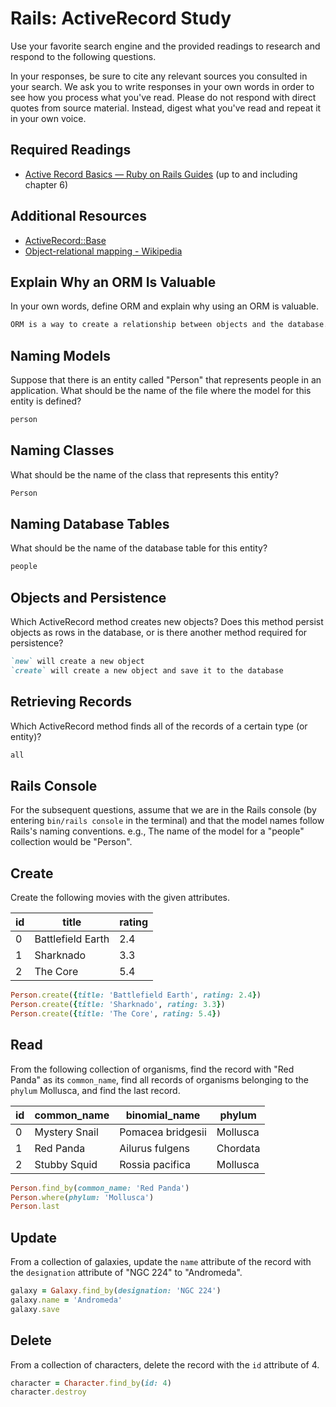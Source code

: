 # Rails: ActiveRecord Study

Use your favorite search engine and the provided readings to research and
respond to the following questions.

In your responses, be sure to cite any relevant sources you consulted in your
search. We ask you to write responses in your own words in order to see how you
process what you've read. Please do not respond with direct quotes from source
material. Instead, digest what you've read and repeat it in your own voice.

## Required Readings

-   [Active Record Basics — Ruby on Rails Guides](http://guides.rubyonrails.org/active_record_basics.html)
    (up to and including chapter 6)

## Additional Resources

-   [ActiveRecord::Base](http://api.rubyonrails.org/classes/ActiveRecord/Base.html)
-   [Object-relational mapping - Wikipedia](https://en.wikipedia.org/wiki/Object-relational_mapping)

## Explain Why an ORM Is Valuable

In your own words, define ORM and explain why using an ORM is valuable.

```md
ORM is a way to create a relationship between objects and the database.  The reason its valuable is because we can create Classes that represent our data and work with the classes instead of having to write out all the necessary SQL queries that we would need without an ORM framework.
```

## Naming Models

Suppose that there is an entity called "Person" that represents people in an
application. What should be the name of the file where the model for this entity
is defined?

```md
person
```

## Naming Classes

What should be the name of the class that represents this entity?

```md
Person
```

## Naming Database Tables

What should be the name of the database table for this entity?

```md
people
```

## Objects and Persistence

Which ActiveRecord method creates new objects? Does this method persist objects
as rows in the database, or is there another method required for persistence?

```md
`new` will create a new object
`create` will create a new object and save it to the database
```

## Retrieving Records

Which ActiveRecord method finds all of the records of a certain type (or
entity)?

```md
all
```

## Rails Console

For the subsequent questions, assume that we are in the Rails console (by
entering `bin/rails console` in the terminal) and that the model names follow
Rails's naming conventions.  e.g., The name of the model for a "people"
collection would be "Person".

## Create

Create the following movies with the given attributes.

| id  | title             | rating |
| --- | ----------------- | ------ |
| 0   | Battlefield Earth | 2.4    |
| 1   | Sharknado         | 3.3    |
| 2   | The Core          | 5.4    |

```ruby
Person.create({title: 'Battlefield Earth', rating: 2.4})
Person.create({title: 'Sharknado', rating: 3.3})
Person.create({title: 'The Core', rating: 5.4})
```

## Read

From the following collection of organisms, find the record with "Red Panda" as
its `common_name`, find all records of organisms belonging to the `phylum`
Mollusca, and find the last record.

| id  | common_name   | binomial_name     | phylum   |
| --- | ------------- | ----------------- | -------- |
| 0   | Mystery Snail | Pomacea bridgesii | Mollusca |
| 1   | Red Panda     | Ailurus fulgens   | Chordata |
| 2   | Stubby Squid  | Rossia pacifica   | Mollusca |

```ruby
Person.find_by(common_name: 'Red Panda')
Person.where(phylum: 'Mollusca')
Person.last
```

## Update

From a collection of galaxies, update the `name` attribute of the record with
the `designation` attribute of "NGC 224" to "Andromeda".

```ruby
galaxy = Galaxy.find_by(designation: 'NGC 224')
galaxy.name = 'Andromeda'
galaxy.save
```

## Delete

From a collection of characters, delete the record with the `id` attribute of 4.

```ruby
character = Character.find_by(id: 4)
character.destroy
```
